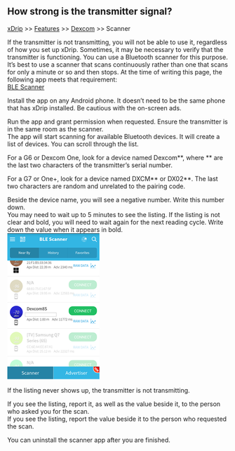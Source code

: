 ## How strong is the transmitter signal?
[xDrip](../README.md) >> [Features](Features_page.md) >> [Dexcom](./Dexcom_page.md) >> Scanner  
  
If the transmitter is not transmitting, you will not be able to use it, regardless of how you set up xDrip. Sometimes, it may be necessary to verify that the transmitter is functioning. You can use a Bluetooth scanner for this purpose. It’s best to use a scanner that scans continuously rather than one that scans for only a minute or so and then stops. At the time of writing this page, the following app meets that requirement:  
[BLE Scanner](https://play.google.com/store/apps/details?id=com.macdom.ble.blescanner)  

Install the app on any Android phone. It doesn’t need to be the same phone that has xDrip installed. Be cautious with the on-screen ads.  
  
Run the app and grant permission when requested. Ensure the transmitter is in the same room as the scanner.  
The app will start scanning for available Bluetooth devices. It will create a list of devices. You can scroll through the list.  
  
For a G6 or Dexcom One, look for a device named Dexcom\*\*, where \*\* are the last two characters of the transmitter’s serial number.  
  
For a G7 or One+, look for a device named DXCM\*\* or DX02\*\*.  The last two characters are random and unrelated to the pairing code.  
  
Beside the device name, you will see a negative number. Write this number down.  
You may need to wait up to 5 minutes to see the listing. If the listing is not clear and bold, you will need to wait again for the next reading cycle. Write down the value when it appears in bold.   
![](./images/ble_scanner.png)  
  
If the listing never shows up, the transmitter is not transmitting.  
  
If you see the listing, report it, as well as the value beside it, to the person who asked you for the scan.  
If you see the listing, report the value beside it to the person who requested the scan.  
  
You can uninstall the scanner app after you are finished.  
  
